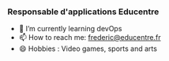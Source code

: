 ### Responsable d'applications Educentre

- 🌱 I’m currently learning devOps
- 📫 How to reach me: frederic@educentre.fr
- 😄 Hobbies : Video games, sports and arts

<!--
**fredericEducentre/fredericEducentre** is a ✨ _special_ ✨ repository because its `README.md` (this file) appears on your GitHub profile.

Here are some ideas to get you started:

- 🔭 I’m currently working on ...
- 🌱 I’m currently learning ...
- 👯 I’m looking to collaborate on ...
- 🤔 I’m looking for help with ...
- 💬 Ask me about ...
- 📫 How to reach me: ...
- 😄 Pronouns: ...
- ⚡ Fun fact: ...
-->
